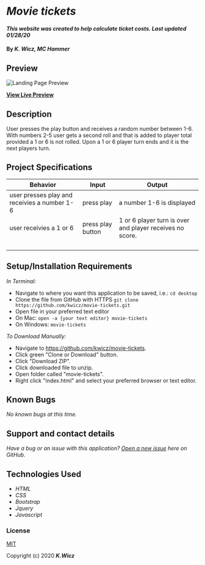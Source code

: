 # _Movie tickets_

#### _This website was created to help calculate ticket costs. Last updated 01/28/20_

#### By _**K. Wicz, MC Hammer**_


## Preview

![Landing Page Preview](/img/movie-tickets.png)

**[View Live Preview](https://github.com/LonleyBuzzyBee/pig-dice)**

## Description

User presses the play button and receives a random number between 1-6. 
With numbers 2-5 user gets a second roll and that is added to player total provided a 1 or 6 is  not rolled. Upon a 1 or 6 player turn ends and it is the next players turn.
## Project Specifications

| Behavior | Input | Output |
|---|---|---|
|  user presses play and receivies a number 1-6 |  press play|   a number 1-6 is displayed  |
|  user receivies a 1 or 6| press play button |   1 or 6 player turn is over and player receives no score.  |
|   |  |     |
|  |     |   |
|    |    |  |
|   |   |    |
## Setup/Installation Requirements

_In Terminal:_

* Navigate to where you want this application to be saved, i.e.:
```cd desktop```
* Clone the file from GitHub with HTTPS
```git clone https://github.com/kwicz/movie-tickets.git```
* Open file in your preferred text editor
* On Mac: ```open -a {your text editor} movie-tickets```
* On Windows: ```movie-tickets```

_To Download Manually:_

* Navigate to https://github.com/kwicz/movie-tickets.
* Click green "Clone or Download" button.
* Click "Download ZIP".
* Click downloaded file to unzip.
* Open folder called "movie-tickets".
* Right click "index.html" and select your preferred browser or text editor.

## Known Bugs

_No known bugs at this time._

## Support and contact details

_Have a bug or an issue with this application? [Open a new issue](https://github.com/kwicz/movie-tickets/issues) here on GitHub._

## Technologies Used

* _HTML_
* _CSS_
* _Bootstrap_
* _Jquery_
* _Javascript_


### License

[MIT](https://choosealicense.com/licenses/mit/)

Copyright (c) 2020 **_K.Wicz_**